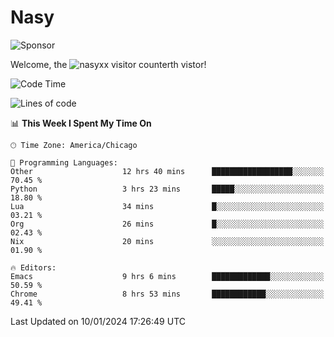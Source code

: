# Nasy

<!--
<p align="center">
<img height="200" src="https://github-readme-stats.vercel.app/api?username=nasyxx&count_private=true&show_icons=true&theme=dracula&include_all_commits=true"/>
<img height="200" src="https://github-readme-stats.vercel.app/api/top-langs/?username=nasyxx&theme=dracula&hide=html,jupyter+notebook&count_private=true&show_icons=true"/>
</p>

  
----------------
-->

![Sponsor](https://img.shields.io/static/v1.svg?label=Sponsor&message=%E2%9D%A4&logo=GitHub&style=flat&color=pink)
 
Welcome, the ![nasyxx visitor counter](https://count.getloli.com/get/@nasyxx?theme=rule34)th vistor!
 
<!--START_SECTION:waka-->
![Code Time](http://img.shields.io/badge/Code%20Time-4%2C204%20hrs%2017%20mins-blue)

![Lines of code](https://img.shields.io/badge/From%20Hello%20World%20I%27ve%20Written-6.3%20million%20lines%20of%20code-blue)

📊 **This Week I Spent My Time On** 

```text
🕑︎ Time Zone: America/Chicago

💬 Programming Languages: 
Other                    12 hrs 40 mins      ██████████████████░░░░░░░   70.45 % 
Python                   3 hrs 23 mins       █████░░░░░░░░░░░░░░░░░░░░   18.80 % 
Lua                      34 mins             █░░░░░░░░░░░░░░░░░░░░░░░░   03.21 % 
Org                      26 mins             █░░░░░░░░░░░░░░░░░░░░░░░░   02.43 % 
Nix                      20 mins             ░░░░░░░░░░░░░░░░░░░░░░░░░   01.90 % 

🔥 Editors: 
Emacs                    9 hrs 6 mins        █████████████░░░░░░░░░░░░   50.59 % 
Chrome                   8 hrs 53 mins       ████████████░░░░░░░░░░░░░   49.41 % 
```


 Last Updated on 10/01/2024 17:26:49 UTC
<!--END_SECTION:waka-->

<!-- ![visitors](https://visitor-badge.laobi.icu/badge?page_id=nasyxx.nasyxx) -->
